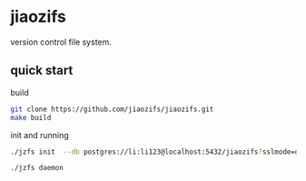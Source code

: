 # jiaozifs
version control file system.

## quick start 

build
```bash
git clone https://github.com/jiaozifs/jiaozifs.git
make build
```

init and running
```bash
./jzfs init  --db postgres://li:li123@localhost:5432/jiaozifs?sslmode=disable

./jzfs daemon
```

